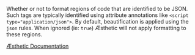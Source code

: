 Whether or not to format regions of code that are identified to be JSON. Such tags are typically identified using attribute annotations like `<script type="application/json">`. By default, beautification is applied using the `json` rules. When ignored (ie: `true`) Æsthetic will not apply formatting to these regions.


[Æsthetic Documentation](https://æsthetic.dev/rules/markup/ignoreJSON/)
